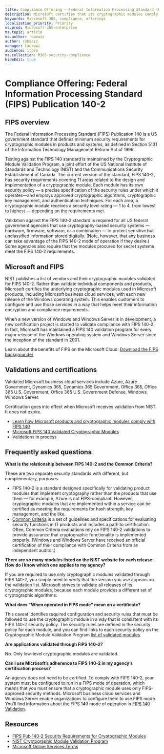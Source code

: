 ```yaml
---
title: Compliance Offering — Federal Information Processing Standard (FIPS) Publication 140-2
description: Microsoft certifies that its cryptographic modules comply with the US Federal Information Processing Standard.
keywords: Microsoft 365, compliance, offerings
localization_priority: Priority
ms.prod: Microsoft-365-enterprise
ms.topic: article
ms.author: robmazz
author: robmazz
manager: laurawi
audience: itpro
ms.collection: M365-security-compliance
hideEdit: true
---
```


# Compliance Offering: Federal Information Processing Standard (FIPS) Publication 140-2

## FIPS overview

The Federal Information Processing Standard (FIPS) Publication 140 is a US government standard that defines minimum security requirements for cryptographic modules in products and systems, as defined in Section 5131 of the Information Technology Management Reform Act of 1996.  
  
Testing against the FIPS 140 standard is maintained by the Cryptographic Module Validation Program, a joint effort of the US National Institute of Standards and Technology (NIST) and the Communications Security Establishment of Canada. The current version of the standard, FIPS 140-2, has security requirements covering 11 areas related to the design and implementation of a cryptographic module. Each module has its own security policy — a precise specification of the security rules under which it operates—and employs approved cryptographic algorithms, cryptographic key management, and authentication techniques. For each area, a cryptographic module receives a security level rating — 1 to 4, from lowest to highest — depending on the requirements met.  
  
Validation against the FIPS 140-2 standard is required for all US federal government agencies that use cryptography-based security systems — hardware, firmware, software, or a combination — to protect sensitive but unclassified information stored digitally. (Note, however, that any business can take advantage of the FIPS 140-2 mode of operation if they desire.) Some agencies also require that the modules procured for secret systems meet the FIPS 140-2 requirements.

## Microsoft and FIPS

NIST publishes a list of vendors and their cryptographic modules validated for FIPS 140-2. Rather than validate individual components and products, Microsoft certifies the underlying cryptographic modules used in Microsoft products, including Microsoft business cloud services, with each new release of the Windows operating system. This enables customers to configure and use those services in a way that helps meet their information encryption and compliance requirements.  
  
When a new version of Windows and Windows Server is in development, a new certification project is started to validate compliance with FIPS 140-2. In fact, Microsoft has maintained a FIPS 140 validation program for every major release of the Windows operating system and Windows Server since the inception of the standard in 2001.  
  
Learn about the benefits of FIPS on the Microsoft Cloud: [Download the FIPS backgrounder](https://aka.ms/fips-backgrounder)

## Validations and certifications

Validated Microsoft business cloud services include Azure, Azure Government, Dynamics 365, Dynamics 365 Government, Office 365, Office 365 U.S. Government, Office 365 U.S. Government Defense, Windows, Windows Server.  
  
Certification goes into effect when Microsoft receives validation from NIST. It does not expire.

- [Learn how Microsoft products and cryptographic modules comply with FIPS 140](https://www.microsoft.com/en-us/msrc?rtc=1#_Microsoft_FIPS_140)
- [Microsoft FIPS 140 Validated Cryptographic Modules](https://technet.microsoft.com/en-us/library/cc750357.aspx#ID0EWFAC)
- [Validations in process](http://aka.ms/FIPS-validations-in-process)

## Frequently asked questions

**What is the relationship between FIPS 140-2 and the Common Criteria?**

These are two separate security standards with different, but complementary, purposes.

- FIPS 140-2 is a standard designed specifically for validating product modules that implement cryptography rather than the products that use them — for example, Azure is not FIPS-compliant. However, cryptographic modules that are implemented within a service can be certified as meeting the requirements for hash strength, key management, and the like.
- [Common Criteria](http://www.commoncriteriaportal.org/) is a set of guidelines and specifications for evaluating security functions in IT products and includes a path to certification. Often, Common Criteria evaluations rely on FIPS 140-2 validations to provide assurance that cryptographic functionality is implemented properly. (Windows and Windows Server have received an official certification of their compliance with Common Criteria from an independent auditor.)

**There are so many modules listed on the NIST website for each release. How do I know which one applies to my agency?**

If you are required to use only cryptographic modules validated through FIPS 140-2, you simply need to verify that the version you use appears on the validation list. Microsoft strives to validate all releases of its cryptographic modules, because each module provides a different set of cryptographic algorithms.

**What does "When operated in FIPS mode" mean on a certificate?**

This caveat identifies required configuration and security rules that must be followed to use the cryptographic module in a way that is consistent with its FIPS 140-2 security policy. The security rules are defined in the security policy for each module, and you can find links to each security policy on the Cryptographic Module Validation Program [list of validated modules](http://aka.ms/FIPS-140-val).

**Are applications validated through FIPS 140-2?**

No. Only low-level cryptographic modules are validated.

**Can I use Microsoft’s adherence to FIPS 140-2 in my agency’s certification process?**

An agency does not need to be certified. To comply with FIPS 140-2, your system must be configured to run in a FIPS mode of operation, which means that you must ensure that a cryptographic module uses only FIPS-approved security methods. Microsoft business cloud services and Windows Server enable organizations to configure them to use FIPS mode. You’ll find information about the FIPS 140 mode of operation in [FIPS 140 Validation](http://aka.ms/technet-FIPS).

## Resources

- [FIPS Pub 140-2 Security Requirements for Cryptographic Modules](http://csrc.nist.gov/publications/fips/fips140-2/fips1402.pdf)
- [NIST Cryptographic Module Validation Program](http://csrc.nist.gov/groups/STM/cmvp/index.html)
- [Microsoft Online Services Terms](http://aka.ms/Online-Services-Terms)
